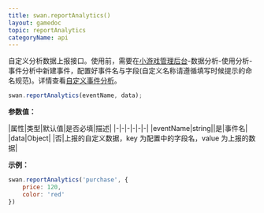 ```yaml
---
title: swan.reportAnalytics()
layout: gamedoc
topic: reportAnalytics
categoryName: api
---
```


自定义分析数据上报接口。使用前，需要在[小游戏管理后台](https://smartprogram.baidu.com/developer/applist.html)-数据分析-使用分析-事件分析中新建事件，配置好事件名与字段(自定义名称请遵循填写时候提示的命名规范)。详情查看[自定义事件分析](/game/data/feature/custom/)。

```js
swan.reportAnalytics(eventName, data);
```

**参数值：**

|属性|类型|默认值|是否必填|描述|
|-|-|-|-|-|-|
|eventName|string||是|事件名|
|data|Object| |否|上报的自定义数据，key 为配置中的字段名，value 为上报的数据|

**示例：**

```js
swan.reportAnalytics('purchase', {
    price: 120,
    color: 'red'
})
```